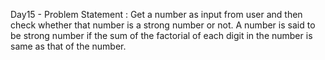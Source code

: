 Day15 - Problem Statement : Get a number as input from user and then check whether that number is a strong number or not. A number is said to be strong number if the sum of the factorial of each digit in the number is same as that of the number.
